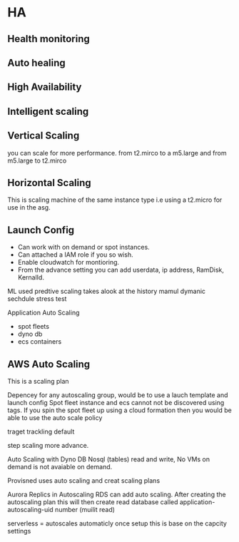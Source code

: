 # HA

## Health monitoring

## Auto healing

## High Availability

## Intelligent scaling

## Vertical Scaling
you can scale for more performance. from t2.mirco to a m5.large and from m5.large to t2.mirco


## Horizontal Scaling
This is scaling machine of the same instance type i.e using a t2.micro for use in the asg.


## Launch Config
* Can work with on demand or spot instances.
* Can attached a IAM role if you so wish.
* Enable cloudwatch for montioring.
* From the advance setting you can add userdata, ip address, RamDisk, KernalId.

ML used predtive scaling takes alook at the history
mamul
dymanic
sechdule
stress test

Application Auto Scaling
* spot fleets
* dyno db
* ecs containers

## AWS Auto Scaling
This is a scaling plan

Depencey for any autoscaling group, would be to use a lauch template and launch config
Spot fleet instance and ecs cannot not be discovered using tags. If you spin the spot fleet up using a cloud formation then you would be able to use the auto scale policy

traget trackling  default

step scaling more advance.

Auto Scaling with Dyno DB Nosql (tables) read and write, No VMs
on demand is not avaiable on demand.

Provisned uses auto scaling and creat scaling plans


Aurora Replics in Autoscaling
RDS can add auto scaling.  After creating the autoscaling plan this will then create read database called application-autoscaling-uid number (muilit read)

serverless = autoscales automaticly once setup this is base on the capcity settings



